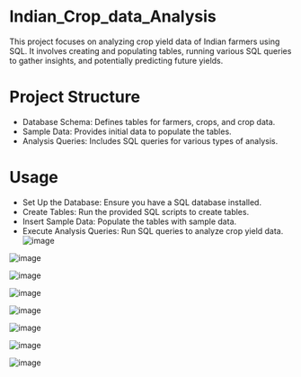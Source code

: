 # Indian_Crop_data_Analysis
This project focuses on analyzing crop yield data of Indian farmers using SQL. It involves creating and populating tables, running various SQL queries to gather insights, and potentially predicting future yields.
# Project Structure
- Database Schema: Defines tables for farmers, crops, and crop data.
- Sample Data: Provides initial data to populate the tables.
- Analysis Queries: Includes SQL queries for various types of analysis.
# Usage
- Set Up the Database: Ensure you have a SQL database installed.
- Create Tables: Run the provided SQL scripts to create tables.
- Insert Sample Data: Populate the tables with sample data.
- Execute Analysis Queries: Run SQL queries to analyze crop yield data.
![image](https://github.com/user-attachments/assets/dea772f1-43fb-4d03-b608-25fa5c3598ef)

![image](https://github.com/user-attachments/assets/47b3dc1b-c1ba-4f7b-af41-1667051409fd)

![image](https://github.com/user-attachments/assets/1cb51dbb-8b7c-4e34-b243-d207afdebd62)

![image](https://github.com/user-attachments/assets/fdf48bd1-130e-4381-8909-30cf38341f3e)

![image](https://github.com/user-attachments/assets/844f8e7b-d350-426f-9792-c2e43553c7af)

![image](https://github.com/user-attachments/assets/529a0ff0-25be-4019-9584-45c7f082be2d)

![image](https://github.com/user-attachments/assets/df5f1881-f756-4f29-9d3a-fd64b192e5df)

![image](https://github.com/user-attachments/assets/a725238f-a2b3-44a9-9350-1e063fdae0ce)








